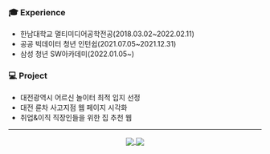 ### :mortar_board: Experience
- 한남대학교 멀티미디어공학전공(2018.03.02~2022.02.11)
- 공공 빅데이터 청년 인턴쉽(2021.07.05~2021.12.31)
- 삼성 청년 SW아카데미(2022.01.05~)
### :computer: Project
- 대전광역시 어르신 놀이터 최적 입지 선정
- 대전 륜차 사고지점 웹 페이지 시각화
- 취업&이직 직장인들을 위한 집 추천 웹 

---
<div align=center>
 <a href="https://github.com/yeonsu-k/yeonsu-k">
    <img align="center"
      src="https://github-readme-stats.vercel.app/api/top-langs/?username=yeonsu-k&langs_count=10&layout=compact&custom_title=Used%20Languages" />
  </a>
  <a href="https://solved.ac/dustn4325">
    <img align="center" src="http://mazassumnida.wtf/api/generate_badge?boj=dustn4325" />
  </a>
</div>

